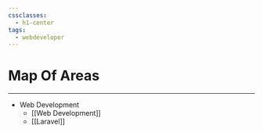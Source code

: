 ```yaml
---
cssclasses:
  - h1-center
tags:
  - webdeveloper
---
```


# Map Of Areas
---
- Web Development
	- [[Web Development]]
	- [[Laravel]]